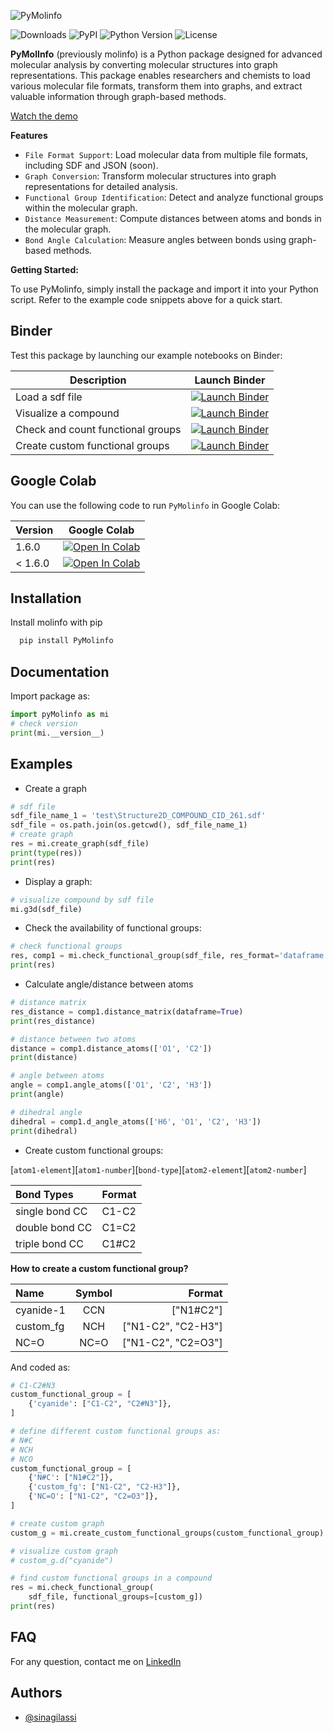 ![PyMolinfo](https://drive.google.com/uc?export=view&id=1VZz79YQbWXMosfUwGBeTrTdHIiOXt_Ps)

![Downloads](https://img.shields.io/pypi/dm/PyMolinfo) ![PyPI](https://img.shields.io/pypi/v/PyMolinfo) ![Python Version](https://img.shields.io/pypi/pyversions/PyMolinfo.svg) ![License](https://img.shields.io/pypi/l/PyMolinfo)

**PyMolInfo** (previously molinfo) is a Python package designed for advanced molecular analysis by converting molecular structures into graph representations. This package enables researchers and chemists to load various molecular file formats, transform them into graphs, and extract valuable information through graph-based methods.

[Watch the demo](https://molinfopy.streamlit.app/)

**Features**

* `File Format Support`: Load molecular data from multiple file formats, including SDF and JSON (soon).
* `Graph Conversion`: Transform molecular structures into graph representations for detailed analysis.
* `Functional Group Identification`: Detect and analyze functional groups within the molecular graph.
* `Distance Measurement`: Compute distances between atoms and bonds in the molecular graph.
* `Bond Angle Calculation`: Measure angles between bonds using graph-based methods.

**Getting Started:**

To use PyMolinfo, simply install the package and import it into your Python script. Refer to the example code snippets above for a quick start.

## Binder

Test this package by launching our example notebooks on Binder:

| Description | Launch Binder | 
| --- | --- |
| Load a sdf file | [![Launch Binder](https://mybinder.org/badge_logo.svg)](https://mybinder.org/v2/gh/sinagilassi/Molinfo/cb4f3c4b58501786da3dc5a2413a67720f01d579?urlpath=lab%2Ftree%2Fnotebook%2Fdoc-1.ipynb) |
| Visualize a compound | [![Launch Binder](https://mybinder.org/badge_logo.svg)](https://mybinder.org/v2/gh/sinagilassi/Molinfo/cb4f3c4b58501786da3dc5a2413a67720f01d579?urlpath=lab%2Ftree%2Fnotebook%2Fdoc-2.ipynb) |
| Check and count functional groups | [![Launch Binder](https://mybinder.org/badge_logo.svg)](https://mybinder.org/v2/gh/sinagilassi/Molinfo/cb4f3c4b58501786da3dc5a2413a67720f01d579?urlpath=lab%2Ftree%2Fnotebook%2Fdoc-3.ipynb)|
| Create custom functional groups | [![Launch Binder](https://mybinder.org/badge_logo.svg)](https://mybinder.org/v2/gh/sinagilassi/Molinfo/cb4f3c4b58501786da3dc5a2413a67720f01d579?urlpath=lab%2Ftree%2Fnotebook%2Fdoc-4.ipynb)|

## Google Colab

You can use the following code to run `PyMolinfo` in Google Colab:

| Version | Google Colab |
| --- | --- |
| 1.6.0 | [![Open In Colab](https://colab.research.google.com/assets/colab-badge.svg)](https://colab.research.google.com/drive/1-mkVbXbznEJGeKWdQKtJT8xkWb2Bcvw_?usp=sharing)  |
| < 1.6.0 | [![Open In Colab](https://colab.research.google.com/assets/colab-badge.svg)](https://colab.research.google.com/drive/1rQXg92p_jxviVfKJFf_-1qQwmOgrMLUD?usp=sharing) |

## Installation

Install molinfo with pip

```python
  pip install PyMolinfo
```

## Documentation

Import package as:

```python
import pyMolinfo as mi
# check version
print(mi.__version__)
```

## Examples

* Create a graph

```python
# sdf file
sdf_file_name_1 = 'test\Structure2D_COMPOUND_CID_261.sdf'
sdf_file = os.path.join(os.getcwd(), sdf_file_name_1)
# create graph
res = mi.create_graph(sdf_file)
print(type(res))
print(res)
```

* Display a graph:

```python
# visualize compound by sdf file
mi.g3d(sdf_file)
```

* Check the availability of functional groups:

```python
# check functional groups
res, comp1 = mi.check_functional_group(sdf_file, res_format='dataframe')
print(res)
```

* Calculate angle/distance between atoms

```python
# distance matrix
res_distance = comp1.distance_matrix(dataframe=True)
print(res_distance)

# distance between two atoms
distance = comp1.distance_atoms(['O1', 'C2'])
print(distance)

# angle between atoms
angle = comp1.angle_atoms(['O1', 'C2', 'H3'])
print(angle)

# dihedral angle
dihedral = comp1.d_angle_atoms(['H6', 'O1', 'C2', 'H3'])
print(dihedral)
```

* Create custom functional groups:

[`atom1-element`][`atom1-number`][`bond-type`][`atom2-element`][`atom2-number`]

|  Bond Types | Format  | 
|:----------|:----------|
| single bond CC   | C1-C2   | 
| double bond CC   | C1=C2   | 
| triple bond CC   | C1#C2   | 

**How to create a custom functional group?**

|  Name |  Symbol | Format |
|:-----------|:------------:|-------------:|
|  cyanide-1     |     CCN   | ["N1#C2"]      |
| custom_fg      | NCH       | ["N1-C2", "C2-H3"]       |
| NC=O | NC=O | ["N1-C2", "C2=O3"] |

And coded as:

```python
# C1-C2#N3
custom_functional_group = [
    {'cyanide': ["C1-C2", "C2#N3"]},
]

# define different custom functional groups as:
# N#C
# NCH
# NCO
custom_functional_group = [
    {'N#C': ["N1#C2"]},
    {'custom_fg': ["N1-C2", "C2-H3"]},
    {'NC=O': ["N1-C2", "C2=O3"]},
]

# create custom graph
custom_g = mi.create_custom_functional_groups(custom_functional_group)

# visualize custom graph
# custom_g.d("cyanide")

# find custom functional groups in a compound
res = mi.check_functional_group(
    sdf_file, functional_groups=[custom_g])
print(res)
```

## FAQ

For any question, contact me on [LinkedIn](https://www.linkedin.com/in/sina-gilassi/) 


## Authors

- [@sinagilassi](https://www.github.com/sinagilassi)

